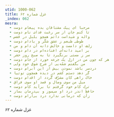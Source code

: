 ```yaml
---
utid: 1000-062
title: غزل شماره ۶۲
_index: 062
mesra:
  - مرحبا ای پیک مشتاقان بده پیغام دوست
  - تا کنم جان از سر رغبت فدای نام دوست
  - واله و شیداست دائم همچو بلبل در قفس
  - طوطی طبعم ز عشق شکّر و بادام دوست
  - زلف او دامست و خالش دانه آن دام و من
  - بر امید دانه‌ای افتاده‌ام در دام دوست
  - سر ز مستی برنگیرد تا به صبح روز حشر
  - هر که چون من در ازل یک جرعه خورد از جام دوست
  - من بگفتم شمّه‌یی از شرح شوق خود ولی
  - دردسر باشد نمودن بیش از این ابرام دوست
  - گر دهد دستم کشم در دیده همچون توتیا
  - خاک راهی کان مشرّف گردد از اقدام دوست
  - میل من سوی وصال و قصد او سوی فراق
  - ترک کام خود گرفتم تا برآید کام دوست
  - حافظ اندر درد او می‌سوز و بی‌درمان بساز
  - زآن که درمانی ندارد درد بی‌آرام دوست
---
```

غزل شماره ۶۲
